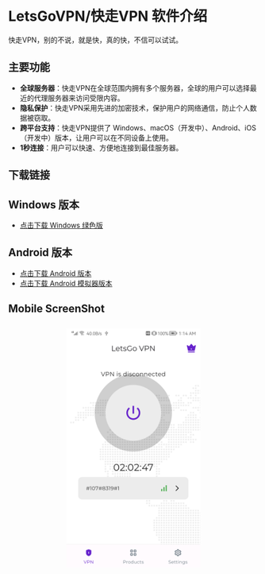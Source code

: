 # LetsGoVPN/快走VPN 软件介绍

快走VPN，别的不说，就是快，真的快，不信可以试试。

## 主要功能

- **全球服务器**：快走VPN在全球范围内拥有多个服务器，全球的用户可以选择最近的代理服务器来访问受限内容。
- **隐私保护**：快走VPN采用先进的加密技术，保护用户的网络通信，防止个人数据被窃取。
- **跨平台支持**：快走VPN提供了 Windows、macOS（开发中）、Android、iOS（开发中）版本，让用户可以在不同设备上使用。
- **1秒连接**：用户可以快速、方便地连接到最佳服务器。

## 下载链接

## Windows 版本
- [点击下载 Windows 绿色版](https://github.com/Pawdroid/LetsGoVPN/releases/download/1.0.1/windows-x86_64.zip)

## Android 版本
- [点击下载 Android 版本](https://github.com/Pawdroid/LetsGoVPN/releases/download/1.0.1/app-arm64-v8a-release.apk)
- [点击下载 Android 模拟器版本](https://github.com/Pawdroid/LetsGoVPN/releases/download/1.0.1/app-x86_64-release.apk)

## Mobile ScreenShot

<div  align="center">
  <img src="https://github.com/Pawdroid/LetsGoVPN/blob/main/static/test311.png?raw=true" width = "270" height = "480" alt="图片1" align=center style="padding: 10px;/>
  <img src="https://github.com/Pawdroid/LetsGoVPN/blob/main/static/test312.png?raw=true" width = "270" height = "480" alt="图片2" align=center style="padding: 10px;/>
</div>
<div  align="center">
  <img src="https://github.com/Pawdroid/LetsGoVPN/blob/main/static/test313.png?raw=true" width = "270" height = "480" alt="图片3" align=center style="padding: 10px;/>
  <img src="https://github.com/Pawdroid/LetsGoVPN/blob/main/static/test214.png?raw=true" width = "270" height = "480" alt="图片4" align=center style="padding: 10px;/>
  <img src="https://github.com/Pawdroid/LetsGoVPN/blob/main/static/test215.png?raw=true" width = "270" height = "480" alt="图片5" align=center style="padding: 10px;/>
</div>

